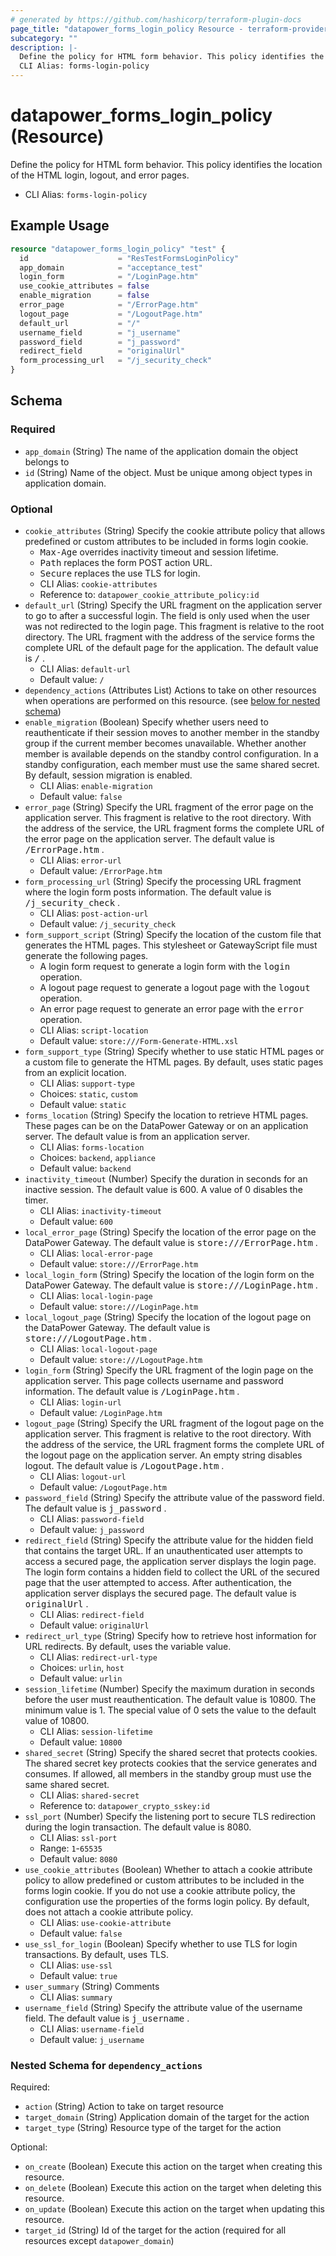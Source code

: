 ```yaml
---
# generated by https://github.com/hashicorp/terraform-plugin-docs
page_title: "datapower_forms_login_policy Resource - terraform-provider-datapower"
subcategory: ""
description: |-
  Define the policy for HTML form behavior. This policy identifies the location of the HTML login, logout, and error pages.
  CLI Alias: forms-login-policy
---
```


# datapower_forms_login_policy (Resource)

Define the policy for HTML form behavior. This policy identifies the location of the HTML login, logout, and error pages.
  - CLI Alias: `forms-login-policy`

## Example Usage

```terraform
resource "datapower_forms_login_policy" "test" {
  id                    = "ResTestFormsLoginPolicy"
  app_domain            = "acceptance_test"
  login_form            = "/LoginPage.htm"
  use_cookie_attributes = false
  enable_migration      = false
  error_page            = "/ErrorPage.htm"
  logout_page           = "/LogoutPage.htm"
  default_url           = "/"
  username_field        = "j_username"
  password_field        = "j_password"
  redirect_field        = "originalUrl"
  form_processing_url   = "/j_security_check"
}
```

<!-- schema generated by tfplugindocs -->
## Schema

### Required

- `app_domain` (String) The name of the application domain the object belongs to
- `id` (String) Name of the object. Must be unique among object types in application domain.

### Optional

- `cookie_attributes` (String) Specify the cookie attribute policy that allows predefined or custom attributes to be included in forms login cookie. <ul><li><tt>Max-Age</tt> overrides inactivity timeout and session lifetime.</li><li><tt>Path</tt> replaces the form POST action URL.</li><li><tt>Secure</tt> replaces the use TLS for login.</li></ul>
  - CLI Alias: `cookie-attributes`
  - Reference to: `datapower_cookie_attribute_policy:id`
- `default_url` (String) Specify the URL fragment on the application server to go to after a successful login. The field is only used when the user was not redirected to the login page. This fragment is relative to the root directory. The URL fragment with the address of the service forms the complete URL of the default page for the application. The default value is <tt>/</tt> .
  - CLI Alias: `default-url`
  - Default value: `/`
- `dependency_actions` (Attributes List) Actions to take on other resources when operations are performed on this resource. (see [below for nested schema](#nestedatt--dependency_actions))
- `enable_migration` (Boolean) Specify whether users need to reauthenticate if their session moves to another member in the standby group if the current member becomes unavailable. Whether another member is available depends on the standby control configuration. In a standby configuration, each member must use the same shared secret. By default, session migration is enabled.
  - CLI Alias: `enable-migration`
  - Default value: `false`
- `error_page` (String) Specify the URL fragment of the error page on the application server. This fragment is relative to the root directory. With the address of the service, the URL fragment forms the complete URL of the error page on the application server. The default value is <tt>/ErrorPage.htm</tt> .
  - CLI Alias: `error-url`
  - Default value: `/ErrorPage.htm`
- `form_processing_url` (String) Specify the processing URL fragment where the login form posts information. The default value is <tt>/j_security_check</tt> .
  - CLI Alias: `post-action-url`
  - Default value: `/j_security_check`
- `form_support_script` (String) Specify the location of the custom file that generates the HTML pages. This stylesheet or GatewayScript file must generate the following pages. <ul><li>A login form request to generate a login form with the <tt>login</tt> operation.</li><li>A logout page request to generate a logout page with the <tt>logout</tt> operation.</li><li>An error page request to generate an error page with the <tt>error</tt> operation.</li></ul>
  - CLI Alias: `script-location`
  - Default value: `store:///Form-Generate-HTML.xsl`
- `form_support_type` (String) Specify whether to use static HTML pages or a custom file to generate the HTML pages. By default, uses static pages from an explicit location.
  - CLI Alias: `support-type`
  - Choices: `static`, `custom`
  - Default value: `static`
- `forms_location` (String) Specify the location to retrieve HTML pages. These pages can be on the DataPower Gateway or on an application server. The default value is from an application server.
  - CLI Alias: `forms-location`
  - Choices: `backend`, `appliance`
  - Default value: `backend`
- `inactivity_timeout` (Number) Specify the duration in seconds for an inactive session. The default value is 600. A value of 0 disables the timer.
  - CLI Alias: `inactivity-timeout`
  - Default value: `600`
- `local_error_page` (String) Specify the location of the error page on the DataPower Gateway. The default value is <tt>store:///ErrorPage.htm</tt> .
  - CLI Alias: `local-error-page`
  - Default value: `store:///ErrorPage.htm`
- `local_login_form` (String) Specify the location of the login form on the DataPower Gateway. The default value is <tt>store:///LoginPage.htm</tt> .
  - CLI Alias: `local-login-page`
  - Default value: `store:///LoginPage.htm`
- `local_logout_page` (String) Specify the location of the logout page on the DataPower Gateway. The default value is <tt>store:///LogoutPage.htm</tt> .
  - CLI Alias: `local-logout-page`
  - Default value: `store:///LogoutPage.htm`
- `login_form` (String) Specify the URL fragment of the login page on the application server. This page collects username and password information. The default value is <tt>/LoginPage.htm</tt> .
  - CLI Alias: `login-url`
  - Default value: `/LoginPage.htm`
- `logout_page` (String) Specify the URL fragment of the logout page on the application server. This fragment is relative to the root directory. With the address of the service, the URL fragment forms the complete URL of the logout page on the application server. An empty string disables logout. The default value is <tt>/LogoutPage.htm</tt> .
  - CLI Alias: `logout-url`
  - Default value: `/LogoutPage.htm`
- `password_field` (String) Specify the attribute value of the password field. The default value is <tt>j_password</tt> .
  - CLI Alias: `password-field`
  - Default value: `j_password`
- `redirect_field` (String) Specify the attribute value for the hidden field that contains the target URL. If an unauthenticated user attempts to access a secured page, the application server displays the login page. The login form contains a hidden field to collect the URL of the secured page that the user attempted to access. After authentication, the application server displays the secured page. The default value is <tt>originalUrl</tt> .
  - CLI Alias: `redirect-field`
  - Default value: `originalUrl`
- `redirect_url_type` (String) Specify how to retrieve host information for URL redirects. By default, uses the variable value.
  - CLI Alias: `redirect-url-type`
  - Choices: `urlin`, `host`
  - Default value: `urlin`
- `session_lifetime` (Number) Specify the maximum duration in seconds before the user must reauthentication. The default value is 10800. The minimum value is 1. The special value of 0 sets the value to the default value of 10800.
  - CLI Alias: `session-lifetime`
  - Default value: `10800`
- `shared_secret` (String) Specify the shared secret that protects cookies. The shared secret key protects cookies that the service generates and consumes. If allowed, all members in the standby group must use the same shared secret.
  - CLI Alias: `shared-secret`
  - Reference to: `datapower_crypto_sskey:id`
- `ssl_port` (Number) Specify the listening port to secure TLS redirection during the login transaction. The default value is 8080.
  - CLI Alias: `ssl-port`
  - Range: `1`-`65535`
  - Default value: `8080`
- `use_cookie_attributes` (Boolean) Whether to attach a cookie attribute policy to allow predefined or custom attributes to be included in the forms login cookie. If you do not use a cookie attribute policy, the configuration use the properties of the forms login policy. By default, does not attach a cookie attribute policy.
  - CLI Alias: `use-cookie-attribute`
  - Default value: `false`
- `use_ssl_for_login` (Boolean) Specify whether to use TLS for login transactions. By default, uses TLS.
  - CLI Alias: `use-ssl`
  - Default value: `true`
- `user_summary` (String) Comments
  - CLI Alias: `summary`
- `username_field` (String) Specify the attribute value of the username field. The default value is <tt>j_username</tt> .
  - CLI Alias: `username-field`
  - Default value: `j_username`

<a id="nestedatt--dependency_actions"></a>
### Nested Schema for `dependency_actions`

Required:

- `action` (String) Action to take on target resource
- `target_domain` (String) Application domain of the target for the action
- `target_type` (String) Resource type of the target for the action

Optional:

- `on_create` (Boolean) Execute this action on the target when creating this resource.
- `on_delete` (Boolean) Execute this action on the target when deleting this resource.
- `on_update` (Boolean) Execute this action on the target when updating this resource.
- `target_id` (String) Id of the target for the action (required for all resources except `datapower_domain`)
